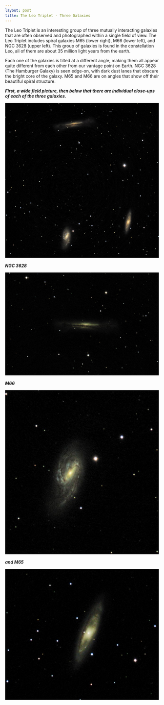 ```yaml
---
layout: post
title: The Leo Triplet - Three Galaxies
---
```

The Leo Triplet is an interesting group of three mutually interacting galaxies that are often observed and photographed within a single field of view. The Leo Triplet includes spiral galaxies M65 (lower right), M66 (lower left), and NGC 3628 (upper left). This group of galaxies is found in the constellation Leo, all of them are about 35 million light years from the earth.

Each one of the galaxies is tilted at a different angle, making them all appear quite different from each other from our vantage point on Earth. NGC 3628 (The Hamburger Galaxy) is seen edge-on, with dark dust lanes that obscure the bright core of the galaxy. M65 and M66 are on angles that show off their beautiful spiral structure.


_**First, a wide field picture, then below that there are individual close-ups of each of the three galaxies.**_

![M65+M66+NGC3628](..\images\m65-m66_2020-04-13T22_59_44_Stack_16bits_363frames_726s.jpg)

_**NGC 3628**_

![NGC3623](..\images\ngc3628_2020-04-13T23_19_20_Stack_16bits_201frames_603s.jpg)

_**M66**_

![M66](..\images\m66_2020-04-13T23_19_20_Stack_16bits_201frames_603s.jpg)

_**and M65**_

![M65](..\images\m65_2020-04-13T23_19_20_Stack_16bits_201frames_603s.jpg)


